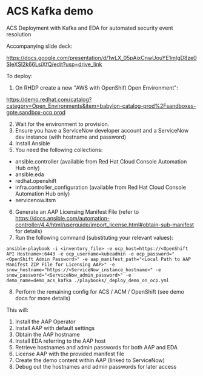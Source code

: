 # ACS Kafka demo

ACS Deployment with Kafka and EDA for automated security event resolution

Accompanying slide deck:

https://docs.google.com/presentation/d/1wLX_05pAixCnwUouYE1mIgD8ze0SIeXSl2k66LsiXfQ/edit?usp=drive_link

To deploy:

1) On RHDP create a new "AWS with OpenShift Open Environment":

https://demo.redhat.com/catalog?category=Open_Environments&item=babylon-catalog-prod%2Fsandboxes-gpte.sandbox-ocp.prod

2) Wait for the environment to provision.
3) Ensure you have a ServiceNow developer account and a ServiceNow dev instance (with hostname and password)
4) Install Ansible
5) You need the following collections:

- ansible.controller (available from Red Hat Cloud Console Automation Hub only)
- ansible.eda
- redhat.openshift
- infra.controller_configuration (available from Red Hat Cloud Console Automation Hub only)
- servicenow.itsm

6) Generate an AAP Licensing Manifest File (refer to https://docs.ansible.com/automation-controller/4.4/html/userguide/import_license.html#obtain-sub-manifest for details)
7) Run the following command (substituting your relevant values):

`ansible-playbook -i <inventory_file> -e ocp_host=https://<OpenShift API Hostname>:6443 -e ocp_username=kubeadmin -e ocp_password="<OpenShift Admin Password>" -e aap_manifest_path="<Local Path to AAP Manifest ZIP File for Licensing AAP>" -e snow_hostname="https://<ServiceNow_instance_hostname>" -e snow_password="<ServiceNow_admin_password>" -e demo_name=demo_acs_kafka ./playbooks/_deploy_demo_on_ocp.yml`

8) Perform the remaining config for ACS / ACM / OpenShift (see demo docs for more details)

This will:

1) Install the AAP Operator
2) Install AAP with default settings
3) Obtain the AAP hostname
4) Install EDA referring to the AAP host
5) Retrieve hostnames and admin passwords for both AAP and EDA
6) License AAP with the provided manifest file
7) Create the demo content within AAP (linked to ServiceNow)
8) Debug out the hostnames and admin passwords for later access
